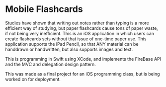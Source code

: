 # Mobile Flashcards

Studies have shown that writing out notes rather than typing is a more efficient way of studying, but paper flashcards cause tons of paper waste, if not being very inefficient.
This is an iOS application in which users can create flashcards sets without that issue of one-time paper use.
This application supports the iPad Pencil, so that ANY material can be handdrawn or handwritten, but also supports images and text.

This is programming in Swift using XCode, and implements the FireBase API and the MVC and delegation design pattern.

This was made as a final project for an iOS programming class, but is being worked on for deployment.
